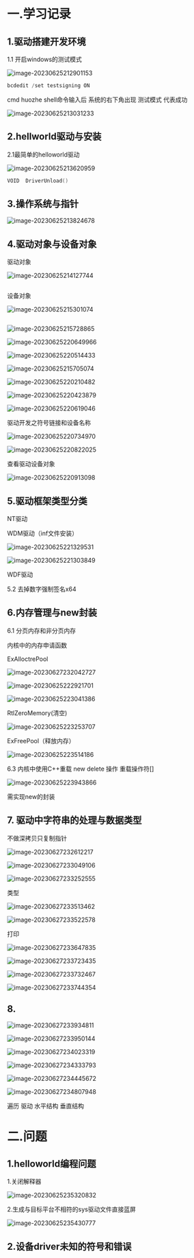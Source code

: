# 一.学习记录

## 1.驱动搭建开发环境

1.1 开启windows的测试模式

![image-20230625212901153](https://bucketforago.oss-cn-shenzhen.aliyuncs.com/typora/202306252129640.png)

```C++
bcdedit /set testsigning ON
```

cmd huozhe shell命令输入后 系统的右下角出现 测试模式 代表成功

![image-20230625213031233](https://bucketforago.oss-cn-shenzhen.aliyuncs.com/typora/202306252130821.png)





## 2.hellworld驱动与安装

2.1最简单的helloworld驱动

![image-20230625213620959](https://bucketforago.oss-cn-shenzhen.aliyuncs.com/typora/202306252136143.png)

```C++
VOID  DriverUnload()

```





## 3.操作系统与指针

![image-20230625213824678](https://bucketforago.oss-cn-shenzhen.aliyuncs.com/typora/202306252138645.png)



## 4.驱动对象与设备对象

驱动对象

<img src="https://bucketforago.oss-cn-shenzhen.aliyuncs.com/typora/202306252141263.png" alt="image-20230625214127744"  />

```C++


```





设备对象

![image-20230625215301074](https://bucketforago.oss-cn-shenzhen.aliyuncs.com/typora/202306252356200.png)

```C++


```



![image-20230625215728865](https://bucketforago.oss-cn-shenzhen.aliyuncs.com/typora/202306252356031.png)

![image-20230625220649966](https://bucketforago.oss-cn-shenzhen.aliyuncs.com/typora/202306252356656.png)

![image-20230625220514433](https://bucketforago.oss-cn-shenzhen.aliyuncs.com/typora/202306252356450.png)

![image-20230625215705074](https://bucketforago.oss-cn-shenzhen.aliyuncs.com/typora/202306252356113.png)

![image-20230625220210482](https://bucketforago.oss-cn-shenzhen.aliyuncs.com/typora/202306252356819.png)

![image-20230625220423879](https://bucketforago.oss-cn-shenzhen.aliyuncs.com/typora/202306252356609.png)

![image-20230625220619046](https://bucketforago.oss-cn-shenzhen.aliyuncs.com/typora/202306252356357.png)



驱动开发之符号链接和设备名称

![image-20230625220734970](https://bucketforago.oss-cn-shenzhen.aliyuncs.com/typora/202306252356471.png)

![image-20230625220822025](https://bucketforago.oss-cn-shenzhen.aliyuncs.com/typora/202306252356209.png)



查看驱动设备对象

![image-20230625220913098](https://bucketforago.oss-cn-shenzhen.aliyuncs.com/typora/202306252356485.png)





## 5.驱动框架类型分类

NT驱动

WDM驱动（inf文件安装）

![image-20230625221329531](https://bucketforago.oss-cn-shenzhen.aliyuncs.com/typora/202306252356372.png)

![image-20230625221303849](https://bucketforago.oss-cn-shenzhen.aliyuncs.com/typora/202306252356087.png)



WDF驱动





5.2 去掉数字强制签名x64



## 6.内存管理与new封装

6.1 分页内存和非分页内存

内核中的内存申请函数

ExAlloctrePool

![image-20230627232042727](https://bucketforago.oss-cn-shenzhen.aliyuncs.com/typora/202306272320785.png)



![image-20230625222921701](https://bucketforago.oss-cn-shenzhen.aliyuncs.com/typora/202306252356999.png)



![image-20230625223041386](https://bucketforago.oss-cn-shenzhen.aliyuncs.com/typora/202306252356987.png)

RtlZeroMemory(清空)

![image-20230625223253707](https://bucketforago.oss-cn-shenzhen.aliyuncs.com/typora/202306252356432.png)

ExFreePool（释放内存）

![image-20230625223514186](https://bucketforago.oss-cn-shenzhen.aliyuncs.com/typora/202306252356924.png)



6.3 内核中使用C++重载 new delete 操作 重载操作符[]

![image-20230625223943866](https://bucketforago.oss-cn-shenzhen.aliyuncs.com/typora/202306252356084.png)

需实现new的封装



## 7. 驱动中字符串的处理与数据类型

不做深拷贝只复制指针

![image-20230627232612217](https://bucketforago.oss-cn-shenzhen.aliyuncs.com/typora/202306272326333.png)



![image-20230627233049106](https://bucketforago.oss-cn-shenzhen.aliyuncs.com/typora/202306272330256.png)



![image-20230627233252555](https://bucketforago.oss-cn-shenzhen.aliyuncs.com/typora/202306272332654.png)



类型

![image-20230627233513462](https://bucketforago.oss-cn-shenzhen.aliyuncs.com/typora/202306272335633.png)



![image-20230627233522578](https://bucketforago.oss-cn-shenzhen.aliyuncs.com/typora/202306272335668.png)



打印

![image-20230627233647835](https://bucketforago.oss-cn-shenzhen.aliyuncs.com/typora/202306272336034.png)



![image-20230627233723435](https://bucketforago.oss-cn-shenzhen.aliyuncs.com/typora/202306272337572.png)



![image-20230627233732467](https://bucketforago.oss-cn-shenzhen.aliyuncs.com/typora/202306272337611.png)



![image-20230627233744354](https://bucketforago.oss-cn-shenzhen.aliyuncs.com/typora/202306272337529.png)



## 8.

![image-20230627233934811](https://bucketforago.oss-cn-shenzhen.aliyuncs.com/typora/202306272339258.png)



![image-20230627233950144](https://bucketforago.oss-cn-shenzhen.aliyuncs.com/typora/202306272339467.png)



![image-20230627234023319](https://bucketforago.oss-cn-shenzhen.aliyuncs.com/typora/202306272340709.png)



![image-20230627234333793](https://bucketforago.oss-cn-shenzhen.aliyuncs.com/typora/202306272343000.png)



![image-20230627234445672](https://bucketforago.oss-cn-shenzhen.aliyuncs.com/typora/202306272344893.png)



![image-20230627234807948](https://bucketforago.oss-cn-shenzhen.aliyuncs.com/typora/202306272348194.png)



遍历 驱动  水平结构 垂直结构



# 二.问题

## 1.helloworld编程问题

1.关闭解释器

![image-20230625235320832](https://bucketforago.oss-cn-shenzhen.aliyuncs.com/typora/202306252353087.png)

2.生成与目标平台不相符的sys驱动文件直接蓝屏

![image-20230625235430777](https://bucketforago.oss-cn-shenzhen.aliyuncs.com/typora/202306252354688.png)



## 2.设备driver未知的符号和错误









